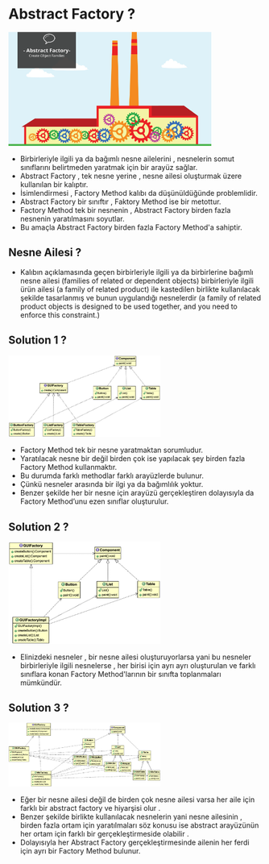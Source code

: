 # Abstract Factory ?
<img src="https://github.com/rasitesdmr/CreationalDesignPatterns/blob/master/images/fc2.png" width="80%" height="50%"/>

* Birbirleriyle ilgili ya da bağımlı nesne ailelerini , nesnelerin somut sınıflarını belirtmeden 
yaratmak için bir arayüz sağlar. 
* Abstract Factory , tek nesne yerine , nesne ailesi oluşturmak üzere kullanılan bir kalıptır.
* İsimlendirmesi , Factory Method kalıbı da düşünüldüğünde problemlidir.
* Abstract Factory bir sınıftır , Faktory Method ise bir metottur.
* Factory Method tek bir nesnenin , Abstract Factory birden fazla nesnenin yaratılmasını soyutlar.
* Bu amaçla Abstract Factory birden fazla Factory Method'a sahiptir.

## Nesne Ailesi ?
* Kalıbın açıklamasında geçen birbirleriyle ilgili ya da birbirlerine bağımlı nesne ailesi (families of related 
or dependent objects) birbirleriyle ilgili ürün ailesi (a family of related product) ile kastedilen
birlikte kullanılacak şekilde tasarlanmış ve bunun uygulandığı nesnelerdir (a family of related product objects 
is designed to be used together, and you need to enforce this constraint.)

## Solution 1 ?

<img src="https://github.com/rasitesdmr/CreationalDesignPatterns/blob/master/images/fc1.png" width="60%" height="50%"/>

* Factory Method tek bir nesne yaratmaktan sorumludur.
* Yaratılacak nesne bir değil birden çok ise yapılacak şey birden fazla Factory Method kullanmaktır.
* Bu durumda farklı methodlar farklı arayüzlerde bulunur.
* Çünkü nesneler arasında bir ilgi ya da bağımlılık yoktur.
* Benzer şekilde her bir nesne için arayüzü gerçekleştiren dolayısıyla da Factory Method’unu ezen sınıflar oluşturulur.


## Solution 2 ?

<img src="https://github.com/rasitesdmr/CreationalDesignPatterns/blob/master/images/fc3.png" width="60%" height="50%"/>

* Elinizdeki nesneler , bir nesne ailesi oluşturuyorlarsa yani bu nesneler birbirleriyle ilgili nesnelerse , her birisi 
için ayrı ayrı oluşturulan ve farklı sınıflara konan Factory Method'larının bir sınıfta toplanmaları mümkündür.

## Solution 3 ?

<img src="https://github.com/rasitesdmr/CreationalDesignPatterns/blob/master/images/CD.png" width="60%" height="50%"/>

* Eğer bir nesne ailesi değil de birden çok nesne ailesi varsa her aile için farklı bir abstract factory ve hiyarşisi olur .
* Benzer şekilde birlikte kullanılacak nesnelerin yani nesne ailesinin , birden fazla ortam için yaratılmaları söz konusu ise abstract arayüzünün her ortam
için farklı bir gerçekleştirmeside olabilir . 
* Dolayısıyla her Abstract Factory gerçekleştirmesinde ailenin her ferdi için ayrı bir Factory Method bulunur.

